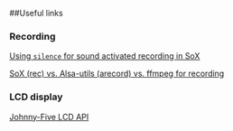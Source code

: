 ##Useful links

### Recording

[Using ```silence``` for sound activated recording in SoX](http://digitalcardboard.com/blog/2009/08/25/the-sox-of-silence/)

[SoX (rec) vs. Alsa-utils (arecord) vs. ffmpeg for recording](http://pc-freak.net/blog/linux-record-audio-from-console-terminal-arecord-ffmpeg-recliving-2nd-3rd-world-country-blessing/)


### LCD display

[Johnny-Five LCD API](http://johnny-five.io/api/lcd/)
